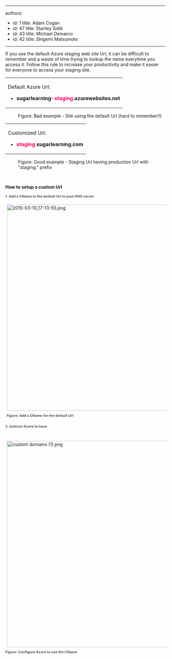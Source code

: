 

---
authors:
  - id: 1
    title: Adam Cogan
  - id: 47
    title: Stanley Sidik
  - id: 43
    title: Michael Demarco
  - id: 42
    title: Shigemi Matsumoto
---




<span class='intro'> <p>If you use the default Azure staging web site Url, it can be difficult to remember and&#160;a waste of time trying to lookup the name everytime you access it.&#160;Follow this rule to increase&#160;your productivity and make it easier for everyone to access&#160;your staging&#160;site.</p> </span>

<table width="100%" class="ssw15-rteTable-default" cellspacing="0"><tbody><tr><td class="ssw15-rteTable-default" style="width&#58;100%;"><p>Default Azure Url&#58;</p><ul><li><strong style="line-height&#58;20px;background-color&#58;initial;"><strong>sugarlearning<span style="color&#58;#ff0066;">-staging</span>.azurewebsites.net</strong></strong><br></li></ul></td></tr></tbody></table><dd class="ssw15-rteElement-FigureBad">Figure&#58; Bad e​​​​xample -&#160;Site using the default Url (hard to remember!!)</dd><table width="100%" class="ssw15-rteTable-default" cellspacing="0"><tbody><tr><td class="ssw15-rteTable-default" style="width&#58;100%;"><p>Customized Url&#58;</p><ul><li><strong style="line-height&#58;20px;background-color&#58;initial;"><font color="#ff0066">staging</font></strong><span style="line-height&#58;20px;background-color&#58;initial;">.</span><strong style="line-height&#58;20px;background-color&#58;initial;">sugarlearning.com</strong><br></li></ul></td></tr></tbody></table><dd class="ssw15-rteElement-FigureGood">Figure&#58; ​Good&#160;​example - Staging Url having production Url with &quot;staging.&quot; prefix</dd><p class="ssw15-rteElement-P">​<br></p><p class="ssw15-rteElement-P">​​<strong>How to setup a custom Url</strong></p><p class="ssw15-rteElement-P"><span style="color&#58;#555555;font-size&#58;11px;font-weight&#58;bold;">1. </span><span style="color&#58;#555555;font-size&#58;11px;font-weight&#58;bold;">Add a CName to the default Url to your DNS server</span><span style="color&#58;#555555;font-size&#58;11px;font-weight&#58;bold;">&#160;</span><br></p><p class="ssw15-rteElement-FigureGood"><img alt="2015-03-10_17-13-55.png" src="/SoftwareDevelopment/Rules-to-Better-Azure/SiteAssets/Pages/Always-rename-staging-Url/2015-03-10_17-13-55.png" style="margin&#58;5px;width&#58;650px;" />&#160;<span style="color&#58;#555555;font-size&#58;11px;font-weight&#58;bold;line-height&#58;20px;">Figure&#58; ​Add a&#160;CName for the default Url</span></p><p class="ssw15-rteElement-FigureGood"><span style="color&#58;#555555;font-size&#58;11px;font-weight&#58;bold;line-height&#58;20px;">2. Instruc</span><span style="color&#58;#555555;font-size&#58;11px;font-weight&#58;bold;line-height&#58;20px;">t Azure to have&#160;</span><br></p><p class="ssw15-rteElement-FigureGood">&#160;<img alt="custom domains (1).png" src="/SoftwareDevelopment/Rules-to-Better-Azure/SiteAssets/Pages/Always-rename-staging-Url/custom%20domains%20(1).png" style="margin&#58;5px;width&#58;650px;" /><span style="color&#58;#555555;font-size&#58;11px;font-weight&#58;bold;line-height&#58;20px;">Figure&#58; ​Configure&#160;Azure to use the CName</span></p>


